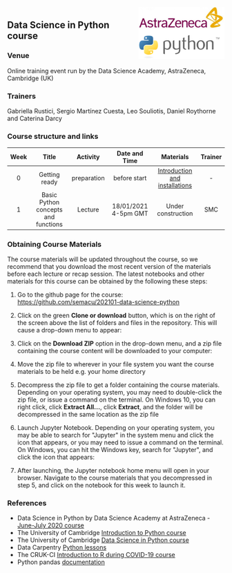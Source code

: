 <img align="right" src=img/course_logo.png width="200">


## Data Science in Python course


### Venue

Online training event run by the Data Science Academy, AstraZeneca, Cambridge (UK)


### Trainers

Gabriella Rustici, Sergio Martínez Cuesta, Leo Souliotis, Daniel Roythorne and Caterina Darcy


### Course structure and links

Week | Title | Activity | Date and Time | Materials | Trainer
:---:|:-----:|:--------:|:----:|:---------:|:----:
0 | Getting ready | preparation | before start | [Introduction and installations](notebooks/week0_materials.ipynb) | -
1 | Basic Python concepts and functions | Lecture | 18/01/2021 4-5pm GMT | Under construction | SMC


### Obtaining Course Materials

The course materials will be updated throughout the course, so we recommend that you download the most recent version of the materials before each lecture or recap session. The latest notebooks and other materials for this course can be obtained by the following these steps:

1. Go to the github page for the course: https://github.com/semacu/202101-data-science-python

2. Click on the green **Clone or download** button, which is on the right of the screen above the list of folders and files in the repository. This will cause a drop-down menu to appear:

3. Click on the **Download ZIP** option in the drop-down menu, and a zip file containing the course content will be downloaded to your computer:

4. Move the zip file to wherever in your file system you want the course materials to be held e.g. your home directory

5. Decompress the zip file to get a folder containing the course materials. Depending on your operating system, you may need to double-click the zip file, or issue a command on the terminal. On Windows 10, you can right click, click **Extract All...**, click **Extract**, and the folder will be decompressed in the same location as the zip file

6. Launch Jupyter Notebook. Depending on your operating system, you may be able to search for \"Jupyter\" in the system menu and click the icon that appears, or you may need to issue a command on the terminal. On Windows, you can hit the Windows key, search for \"Jupyter\", and click the icon that appears:

7. After launching, the Jupyter notebook home menu will open in your browser. Navigate to the course materials that you decompressed in step 5, and click on the notebook for this week to launch it.


### References

- Data Science in Python by Data Science Academy at AstraZeneca - [June-July 2020 course](https://github.com/semacu/data-science-python)
- The University of Cambridge [Introduction to Python course](https://github.com/pycam/python-basic)
- The University of Cambridge [Data Science in Python course](https://github.com/pycam/python-data-science)
- Data Carpentry [Python lessons](https://datacarpentry.org)
- The CRUK-CI [Introduction to R during COVID-19 course](https://bioinformatics-core-shared-training.github.io/r-intro/)
- Python pandas [documentation](https://pandas.pydata.org/docs/)
